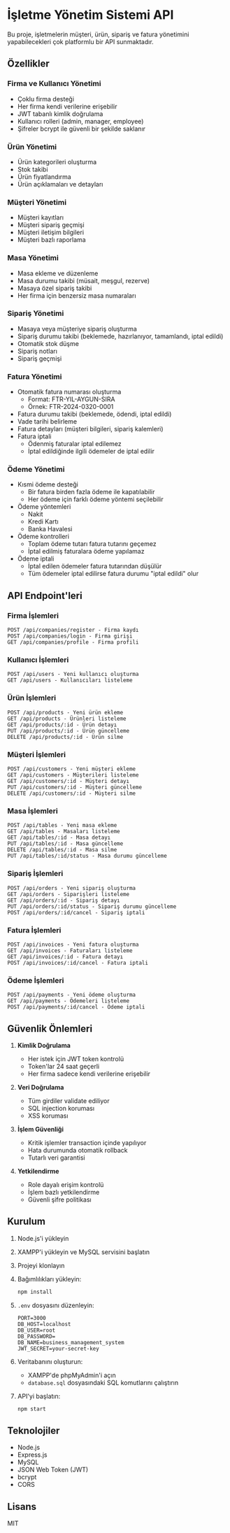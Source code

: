 # İşletme Yönetim Sistemi API

Bu proje, işletmelerin müşteri, ürün, sipariş ve fatura yönetimini yapabilecekleri çok platformlu bir API sunmaktadır.

## Özellikler

### Firma ve Kullanıcı Yönetimi
- Çoklu firma desteği
- Her firma kendi verilerine erişebilir
- JWT tabanlı kimlik doğrulama
- Kullanıcı rolleri (admin, manager, employee)
- Şifreler bcrypt ile güvenli bir şekilde saklanır

### Ürün Yönetimi
- Ürün kategorileri oluşturma
- Stok takibi
- Ürün fiyatlandırma
- Ürün açıklamaları ve detayları

### Müşteri Yönetimi
- Müşteri kayıtları
- Müşteri sipariş geçmişi
- Müşteri iletişim bilgileri
- Müşteri bazlı raporlama

### Masa Yönetimi
- Masa ekleme ve düzenleme
- Masa durumu takibi (müsait, meşgul, rezerve)
- Masaya özel sipariş takibi
- Her firma için benzersiz masa numaraları

### Sipariş Yönetimi
- Masaya veya müşteriye sipariş oluşturma
- Sipariş durumu takibi (beklemede, hazırlanıyor, tamamlandı, iptal edildi)
- Otomatik stok düşme
- Sipariş notları
- Sipariş geçmişi

### Fatura Yönetimi
- Otomatik fatura numarası oluşturma
  * Format: FTR-YIL-AYGUN-SIRA
  * Örnek: FTR-2024-0320-0001
- Fatura durumu takibi (beklemede, ödendi, iptal edildi)
- Vade tarihi belirleme
- Fatura detayları (müşteri bilgileri, sipariş kalemleri)
- Fatura iptali
  * Ödenmiş faturalar iptal edilemez
  * İptal edildiğinde ilgili ödemeler de iptal edilir

### Ödeme Yönetimi
- Kısmi ödeme desteği
  * Bir fatura birden fazla ödeme ile kapatılabilir
  * Her ödeme için farklı ödeme yöntemi seçilebilir
- Ödeme yöntemleri
  * Nakit
  * Kredi Kartı
  * Banka Havalesi
- Ödeme kontrolleri
  * Toplam ödeme tutarı fatura tutarını geçemez
  * İptal edilmiş faturalara ödeme yapılamaz
- Ödeme iptali
  * İptal edilen ödemeler fatura tutarından düşülür
  * Tüm ödemeler iptal edilirse fatura durumu "iptal edildi" olur

## API Endpoint'leri

### Firma İşlemleri
```
POST /api/companies/register - Firma kaydı
POST /api/companies/login - Firma girişi
GET /api/companies/profile - Firma profili
```

### Kullanıcı İşlemleri
```
POST /api/users - Yeni kullanıcı oluşturma
GET /api/users - Kullanıcıları listeleme
```

### Ürün İşlemleri
```
POST /api/products - Yeni ürün ekleme
GET /api/products - Ürünleri listeleme
GET /api/products/:id - Ürün detayı
PUT /api/products/:id - Ürün güncelleme
DELETE /api/products/:id - Ürün silme
```

### Müşteri İşlemleri
```
POST /api/customers - Yeni müşteri ekleme
GET /api/customers - Müşterileri listeleme
GET /api/customers/:id - Müşteri detayı
PUT /api/customers/:id - Müşteri güncelleme
DELETE /api/customers/:id - Müşteri silme
```

### Masa İşlemleri
```
POST /api/tables - Yeni masa ekleme
GET /api/tables - Masaları listeleme
GET /api/tables/:id - Masa detayı
PUT /api/tables/:id - Masa güncelleme
DELETE /api/tables/:id - Masa silme
PUT /api/tables/:id/status - Masa durumu güncelleme
```

### Sipariş İşlemleri
```
POST /api/orders - Yeni sipariş oluşturma
GET /api/orders - Siparişleri listeleme
GET /api/orders/:id - Sipariş detayı
PUT /api/orders/:id/status - Sipariş durumu güncelleme
POST /api/orders/:id/cancel - Sipariş iptali
```

### Fatura İşlemleri
```
POST /api/invoices - Yeni fatura oluşturma
GET /api/invoices - Faturaları listeleme
GET /api/invoices/:id - Fatura detayı
POST /api/invoices/:id/cancel - Fatura iptali
```

### Ödeme İşlemleri
```
POST /api/payments - Yeni ödeme oluşturma
GET /api/payments - Ödemeleri listeleme
POST /api/payments/:id/cancel - Ödeme iptali
```

## Güvenlik Önlemleri

1. **Kimlik Doğrulama**
   - Her istek için JWT token kontrolü
   - Token'lar 24 saat geçerli
   - Her firma sadece kendi verilerine erişebilir

2. **Veri Doğrulama**
   - Tüm girdiler validate ediliyor
   - SQL injection koruması
   - XSS koruması

3. **İşlem Güvenliği**
   - Kritik işlemler transaction içinde yapılıyor
   - Hata durumunda otomatik rollback
   - Tutarlı veri garantisi

4. **Yetkilendirme**
   - Role dayalı erişim kontrolü
   - İşlem bazlı yetkilendirme
   - Güvenli şifre politikası

## Kurulum

1. Node.js'i yükleyin
2. XAMPP'i yükleyin ve MySQL servisini başlatın
3. Projeyi klonlayın
4. Bağımlılıkları yükleyin:
   ```bash
   npm install
   ```
5. `.env` dosyasını düzenleyin:
   ```
   PORT=3000
   DB_HOST=localhost
   DB_USER=root
   DB_PASSWORD=
   DB_NAME=business_management_system
   JWT_SECRET=your-secret-key
   ```
6. Veritabanını oluşturun:
   - XAMPP'de phpMyAdmin'i açın
   - `database.sql` dosyasındaki SQL komutlarını çalıştırın

7. API'yi başlatın:
   ```bash
   npm start
   ```

## Teknolojiler

- Node.js
- Express.js
- MySQL
- JSON Web Token (JWT)
- bcrypt
- CORS

## Lisans

MIT 
